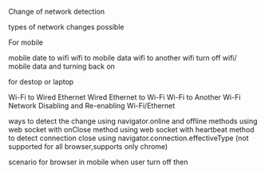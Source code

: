 Change of network detection 

types of network changes possible

For mobile 

mobile date to wifi 
wifi to mobile data
wifi to another wifi
turn off wifi/ mobile data and turning back on 

for destop or laptop

Wi-Fi to Wired Ethernet
Wired Ethernet to Wi-Fi
Wi-Fi to Another Wi-Fi Network
Disabling and Re-enabling Wi-Fi/Ethernet


ways to detect the change 
using navigator.online and offline methods
using web socket with onClose method 
using web socket with heartbeat method to detect connection close 
using navigator.connection.effectiveType (not supported for all browser,supports only chrome)


scenario for browser in mobile 
when user turn off then 
